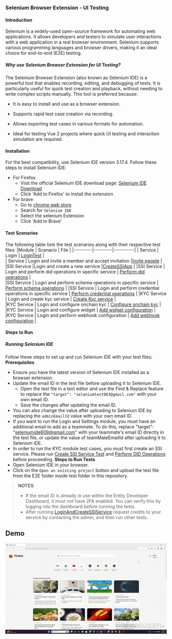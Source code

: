 ### Selenium Browser Extension - UI Testing

#### Introduction
Selenium is a widely-used open-source framework for automating web applications. It allows developers and testers to simulate user interactions with a web application in a real browser environment. Selenium supports various programming languages and browser drivers, making it an ideal choice for end-to-end (E2E) testing.

##### Why use Selenium Browser Extension for UI Testing?
 The Selenium Browser Extension (also known as Selenium IDE) is a powerful tool that enables recording, editing, and debugging of tests. It is particularly useful for quick test creation and playback, without needing to write complex scripts manually. This tool is preferred because:
 - It is easy to install and use as a browser extension.

 - Supports rapid test case creation via recording.
 - Allows exporting test cases in various formats for automation.
 - Ideal for testing Vue 2 projects where quick UI testing and interaction simulation are required.

#### Installation
 For the best compatibility, use Selenium IDE version 3.17.4.
 Follow these steps to install Selenium IDE:
  - For Firefox
      - Visit the official Selenium IDE download page: [Selenium IDE Download](https://addons.mozilla.org/en-US/firefox/addon/selenium_ide/)
      - Click 'Add to Firefox' to install the extension
 - For brave
      - Go to [chrome web store]('https://chromewebstore.google.com/?pli=1')
      - Search for `Selenium IDE`
      - Select the selenium Extension
      - Click 'Add to Brave'
  #### Test Scenarios
  The following table lists the test scenarios along with their respective test files:
 |Module | Scenario |  File |
|---------|---------|----------|
| Service | Login   | [LoginTest](./E2E_test/serviceModule/Login.side)   |   
| Service | Login and invite a member and accept invitation   |[Invite people](./E2E_test//serviceModule//LoginAndSettingsModule.side)  | 
|SSI Service |Login and create a new service   |[CreateSSIApp](./E2E_test/ssiServiceModule/loginAndCreateSSIService.side)  |
|SSI Service | Login and perform did operations in specific service   | [Perform did operations](./E2E_test/ssiServiceModule/loginAndDidOperations.side)  |    
|SSI Service | Login and perform schema operations in specific service  |  [Perform schema operations](./E2E_test/ssiServiceModule/loginAndSchemaOperations.side)  |
|SSI Service | Login and perform credential operations in specific service |  [Perform credential operations](./E2E_test/ssiServiceModule/loginAndCredentialOperation.side)  |
|KYC Service | Login and create kyc service   | [Create Kyc service](./E2E_test/kycServiceModule//loginAndCreateKycService.side)  |    
|KYC Service | Login and configure onchain kyc  |  [Configure onchain kyc](./E2E_test/kycServiceModule/loginAndConfigureOnchainKyc.side)  |
|KYC Service | Login and configure widget |  [Add widget configuration](./E2E_test/kycServiceModule/loginAndWidgetConfiguration.side)  |
|KYC Service | Login and perform webhook configuration |  [Add webhook configuration](./E2E_test/kycServiceModule/loginAndWebhookConfiguration.side)  |

#### Steps to Run
##### Running Selenium IDE
Follow these steps to set up and run Selenium IDE with your test files:
**Prerequisites**
 - Ensure you have the latest version of Selenium IDE installed as a browser extension.
 - Update the email ID in the test file before uploading it to Selenium IDE.
     - Open the test file in a text editor and use the Find & Replace feature to replace the  `"target": "seleniumtest963@gmail.com"` with your own email ID.
    - Save the changes after updating the email ID.
 - You can also change the value after uploading to Selenium IDE by replacing the `adminEmailId` value with your own email ID.
 - If you want to run the Login and Settings module, you must have an additional email to add as a teammate. To do this, replace "target": "seleniumide609@gmail.com" with your teammate's email ID directly in the test file, or update the value of teamMateEmailId after uploading it to Selenium IDE.
 - In order to run the KYC module test cases, you must first create an SSI service.
Please run [Create SSI Service Test](./E2E_test/ssiServiceModule/loginAndCreateSSIService.side) and [Perform DID Operations](./E2E_test/ssiServiceModule/loginAndDidOperations.side) before proceeding.
**Steps to Run Tests**
- Open Selenium IDE in your browser.
- Click on the `Open an existing project` button and upload the test file from the E2E folder inside test folder in this repository.


> **NOTES**:
> - If the email ID is already in use within the Entity Developer Dashboard, it must not have 2FA enabled. You can verify this by logging into the dashboard before running the tests.
> - After running [LoginAndCreateSSIService](./E2E_test/ssiServiceModule/LoginAndCreateSSIService.side) request credits to your service by contacting the admin, and then run other tests.
  
## Demo 

![Demo](../src/assets/test_demo.gif)
  
